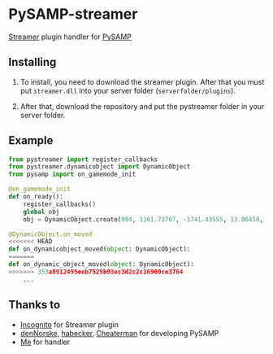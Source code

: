 # PySAMP-streamer

[Streamer](https://github.com/samp-incognito/samp-streamer-plugin) plugin handler for [PySAMP](https://github.com/pysamp/PySAMP)

## Installing

1. To install, you need to download the streamer plugin. After that you must put `streamer.dll` into your server folder (`serverfolder/plugins`).

2. After that, download the repository and put the pystreamer folder in your server folder.

## Example

```python
from pystreamer import register_callbacks
from pystreamer.dynamicobject import DynamicObject
from pysamp import on_gamemode_init

@on_gamemode_init
def on_ready():
    register_callbacks()
    global obj
    obj = DynamicObject.create(994, 1161.73767, -1741.43555, 13.06450, 0.0, 0.0, 0.0)

@DynamicObject.on_moved
<<<<<<< HEAD
def on_dynamicobject_moved(object: DynamicObject):
=======
def on_dynamic_object_moved(object: DynamicObject):
>>>>>>> 353a0912495eeb7529b93ec3d2c2c16900ce3764
    ...

```

## Thanks to

* [Incognito](https://github.com/samp-incognito) for Streamer plugin
* [denNorske](https://github.com/dennorske), [habecker](https://github.com/habecker), [Cheaterman](https://github.com/Cheaterman) for developing PySAMP
* [Me](https://github.com/Ykpauneu) for handler

